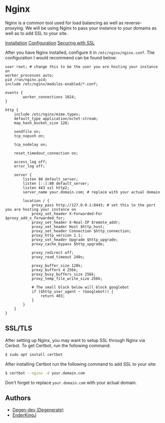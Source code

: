 # Nginx
Nginx is a common tool used for load balancing as well as reverse-proxying. We will be using Nginx to pass your instance to your domains as well as to add SSL to your site.

[Installation](/nginx/install.md)
[Configuration](/nginx/configure.md)
[Securing with SSL](/nginx/ssl.md)

After you have Nginx installed, configure it in `/etc/nginx/nginx.conf`. The configuration I would recommend can be found below:
```nginx
user root; # change this to be the user you are hosting your instance on
worker_processes auto;
pid /run/nginx.pid;
include /etc/nginx/modules-enabled/*.conf;

events {
        worker_connections 1024;
}

http {
    include /etc/nginx/mime.types;
    default_type application/octet-stream;
    map_hash_bucket_size 128;

    sendfile on;
    tcp_nopush on;

    tcp_nodelay on;

    reset_timedout_connection on;

    access_log off;
    error_log off;
    
    server {
        listen 80 default_server;
        listen [::]:80 default_server;
        listen 443 ssl http2;
        server_name your.domain.com; # replace with your actual domain

        location / {
            proxy_pass http://127.0.0.1:8443; # set this to the port you are hosting your instance on
            proxy_set_header X-Forwarded-For $proxy_add_x_forwarded_for;
            proxy_set_header X-Real-IP $remote_addr;
            proxy_set_header Host $http_host;
            proxy_set_header Connection $http_connection;
            proxy_http_version 1.1;
            proxy_set_header Upgrade $http_upgrade;
            proxy_cache_bypass $http_upgrade;

            proxy_redirect off;
            proxy_read_timeout 240s;  

            proxy_buffer_size 128k;
            proxy_buffers 4 256k;
            proxy_busy_buffers_size 256k;
            proxy_temp_file_write_size 256k;

            # The small block below will block googlebot
            if ($http_user_agent ~ (Googlebot)) {
                return 403;
            }
        }
    }
}
```

## SSL/TLS
After setting up Nginx, you may want to setup SSL through Nginx via Cerbot. To get Certbot, run the following command:
```sh
$ sudo apt install certbot
```
After installing Certbot run the following command to add SSL to your site:
```sh
$ certbot --nginx -d your.domain.com
```
Don't forget to replace `your.domain.com` with your actual domain.

## Authors
- [Degen-dev (Degenerate)](https://github.com/Degen-dev)
- [EnderKingJ](https://github.com/EnderKingJ)
